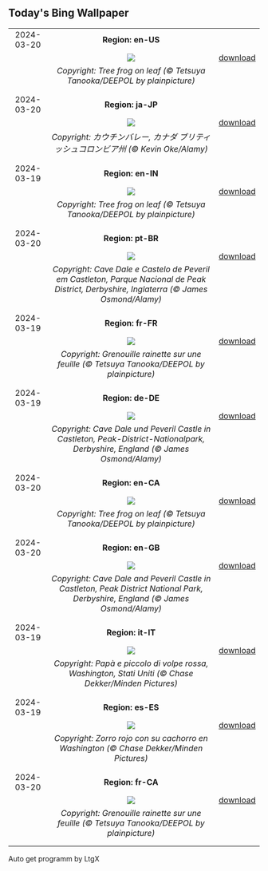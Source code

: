 ## Today's Bing Wallpaper
|      |      |      |
| :----: | :----: | :----: |
|2024-03-20|**Region: en-US**||
||![](https://www.bing.com/th?id=OHR.SpringFrog_EN-US7109699294_UHD.jpg&pid=hp&w=1152&h=648&rs=1&c=4)| [download](https://www.bing.com/th?id=OHR.SpringFrog_EN-US7109699294_UHD.jpg)|
||*Copyright: Tree frog on leaf (© Tetsuya Tanooka/DEEPOL by plainpicture)*
||
|||
|2024-03-20|**Region: ja-JP**||
||![](https://www.bing.com/th?id=OHR.MtPrevostDuncan_JA-JP5482628998_UHD.jpg&pid=hp&w=1152&h=648&rs=1&c=4)| [download](https://www.bing.com/th?id=OHR.MtPrevostDuncan_JA-JP5482628998_UHD.jpg)|
||*Copyright: カウチンバレー, カナダ ブリティッシュコロンビア州 (© Kevin Oke/Alamy)*
||
|||
|2024-03-19|**Region: en-IN**||
||![](https://www.bing.com/th?id=OHR.SpringFrog_EN-IN2337818146_UHD.jpg&pid=hp&w=1152&h=648&rs=1&c=4)| [download](https://www.bing.com/th?id=OHR.SpringFrog_EN-IN2337818146_UHD.jpg)|
||*Copyright: Tree frog on leaf (© Tetsuya Tanooka/DEEPOL by plainpicture)*
||
|||
|2024-03-20|**Region: pt-BR**||
||![](https://www.bing.com/th?id=OHR.SpringFrog_PT-BR2957338911_UHD.jpg&pid=hp&w=1152&h=648&rs=1&c=4)| [download](https://www.bing.com/th?id=OHR.SpringFrog_PT-BR2957338911_UHD.jpg)|
||*Copyright: Cave Dale e Castelo de Peveril em Castleton, Parque Nacional de Peak District, Derbyshire, Inglaterra (© James Osmond/Alamy)*
||
|||
|2024-03-19|**Region: fr-FR**||
||![](https://www.bing.com/th?id=OHR.SpringFrog_FR-FR3345406891_UHD.jpg&pid=hp&w=1152&h=648&rs=1&c=4)| [download](https://www.bing.com/th?id=OHR.SpringFrog_FR-FR3345406891_UHD.jpg)|
||*Copyright: Grenouille rainette sur une feuille (© Tetsuya Tanooka/DEEPOL by plainpicture)*
||
|||
|2024-03-19|**Region: de-DE**||
||![](https://www.bing.com/th?id=OHR.SpringCaveDale_DE-DE4412731356_UHD.jpg&pid=hp&w=1152&h=648&rs=1&c=4)| [download](https://www.bing.com/th?id=OHR.SpringCaveDale_DE-DE4412731356_UHD.jpg)|
||*Copyright: Cave Dale und Peveril Castle in Castleton, Peak-District-Nationalpark, Derbyshire, England (© James Osmond/Alamy)*
||
|||
|2024-03-20|**Region: en-CA**||
||![](https://www.bing.com/th?id=OHR.SpringFrog_EN-CA2338821027_UHD.jpg&pid=hp&w=1152&h=648&rs=1&c=4)| [download](https://www.bing.com/th?id=OHR.SpringFrog_EN-CA2338821027_UHD.jpg)|
||*Copyright: Tree frog on leaf (© Tetsuya Tanooka/DEEPOL by plainpicture)*
||
|||
|2024-03-20|**Region: en-GB**||
||![](https://www.bing.com/th?id=OHR.SpringCaveDale_EN-GB2092563802_UHD.jpg&pid=hp&w=1152&h=648&rs=1&c=4)| [download](https://www.bing.com/th?id=OHR.SpringCaveDale_EN-GB2092563802_UHD.jpg)|
||*Copyright: Cave Dale and Peveril Castle in Castleton, Peak District National Park, Derbyshire, England (© James Osmond/Alamy)*
||
|||
|2024-03-19|**Region: it-IT**||
||![](https://www.bing.com/th?id=OHR.RedFox_IT-IT0563708572_UHD.jpg&pid=hp&w=1152&h=648&rs=1&c=4)| [download](https://www.bing.com/th?id=OHR.RedFox_IT-IT0563708572_UHD.jpg)|
||*Copyright: Papà e piccolo di volpe rossa, Washington, Stati Uniti (© Chase Dekker/Minden Pictures)*
||
|||
|2024-03-19|**Region: es-ES**||
||![](https://www.bing.com/th?id=OHR.RedFox_ES-ES2820174785_UHD.jpg&pid=hp&w=1152&h=648&rs=1&c=4)| [download](https://www.bing.com/th?id=OHR.RedFox_ES-ES2820174785_UHD.jpg)|
||*Copyright: Zorro rojo con su cachorro en Washington (© Chase Dekker/Minden Pictures)*
||
|||
|2024-03-20|**Region: fr-CA**||
||![](https://www.bing.com/th?id=OHR.SpringFrog_FR-CA0188635283_UHD.jpg&pid=hp&w=1152&h=648&rs=1&c=4)| [download](https://www.bing.com/th?id=OHR.SpringFrog_FR-CA0188635283_UHD.jpg)|
||*Copyright: Grenouille rainette sur une feuille (© Tetsuya Tanooka/DEEPOL by plainpicture)*
||
|||

Auto get programm by LtgX
